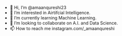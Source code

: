 - 👋 Hi, I’m @amaanqureshi23
- 👀 I’m interested in Airtifcial Intelligence. 
- 🌱 I’m currently learning Machine Learning.
- 💞️ I’m looking to collaborate on A.I. and Data Science.
- 📫 How to reach me instagram.com/_amaanqureshi 

<!---
amaanqureshi23/amaanqureshi23 is a ✨ special ✨ repository because its `README.md` (this file) appears on your GitHub profile.
You can click the Preview link to take a look at your changes.
--->

